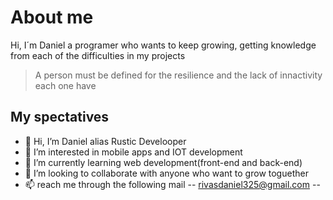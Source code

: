 # About me 
Hi, I´m Daniel a programer who wants to keep growing, getting knowledge from each of the difficulties in my projects

> A person must be defined for the resilience and the lack of innactivity each one have
>

## My spectatives
- 👋 Hi, I’m Daniel alias Rustic Develooper
- 👀 I’m interested in mobile apps and IOT development
- 🌱 I’m currently learning web development(front-end and back-end)
- 💞️ I’m looking to collaborate with anyone who want to grow toguether
- 📫 reach me through the following mail \-- rivasdaniel325@gmail.com \--
